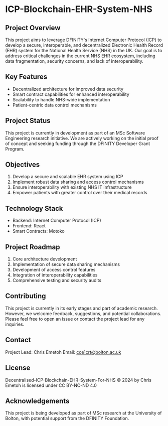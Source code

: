 # ICP-Blockchain-EHR-System-NHS

## Project Overview

This project aims to leverage DFINITY's Internet Computer Protocol (ICP) to develop a secure, interoperable, and decentralized Electronic Health Record (EHR) system for the National Health Service (NHS) in the UK. Our goal is to address critical challenges in the current NHS EHR ecosystem, including data fragmentation, security concerns, and lack of interoperability.

## Key Features

- Decentralized architecture for improved data security
- Smart contract capabilities for enhanced interoperability
- Scalability to handle NHS-wide implementation
- Patient-centric data control mechanisms

## Project Status

This project is currently in development as part of an MSc Software Engineering research initiative. We are actively working on the initial proof of concept and seeking funding through the DFINITY Developer Grant Program.

## Objectives

1. Develop a secure and scalable EHR system using ICP
2. Implement robust data sharing and access control mechanisms
3. Ensure interoperability with existing NHS IT infrastructure
4. Empower patients with greater control over their medical records

## Technology Stack

- Backend: Internet Computer Protocol (ICP)
- Frontend: React
- Smart Contracts: Motoko

## Project Roadmap

1. Core architecture development
2. Implementation of secure data sharing mechanisms
3. Development of access control features
4. Integration of interoperability capabilities
5. Comprehensive testing and security audits

## Contributing

This project is currently in its early stages and part of academic research. However, we welcome feedback, suggestions, and potential collaborations. Please feel free to open an issue or contact the project lead for any inquiries.

## Contact

Project Lead: Chris Emetoh
Email: cce1crt@bolton.ac.uk

## License

Decentralised-ICP-Blockchain-EHR-System-For-NHS © 2024 by Chris Emetoh is licensed under CC BY-NC-ND 4.0 

## Acknowledgements

This project is being developed as part of MSc research at the University of Bolton, with potential support from the DFINITY Foundation.
